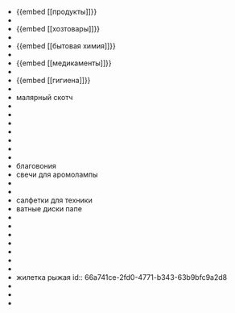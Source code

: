 - {{embed [[продукты]]}}
-
- {{embed [[хозтовары]]}}
-
- {{embed [[бытовая химия]]}}
-
- {{embed [[медикаменты]]}}
-
- {{embed [[гигиена]]}}
-
- малярный скотч
-
-
-
-
-
-
-
- благовония
- свечи для аромолампы
-
-
- салфетки для техники
- ватные диски папе
-
-
-
-
-
-
-
- жилетка рыжая
  id:: 66a741ce-2fd0-4771-b343-63b9bfc9a2d8
-
-
-